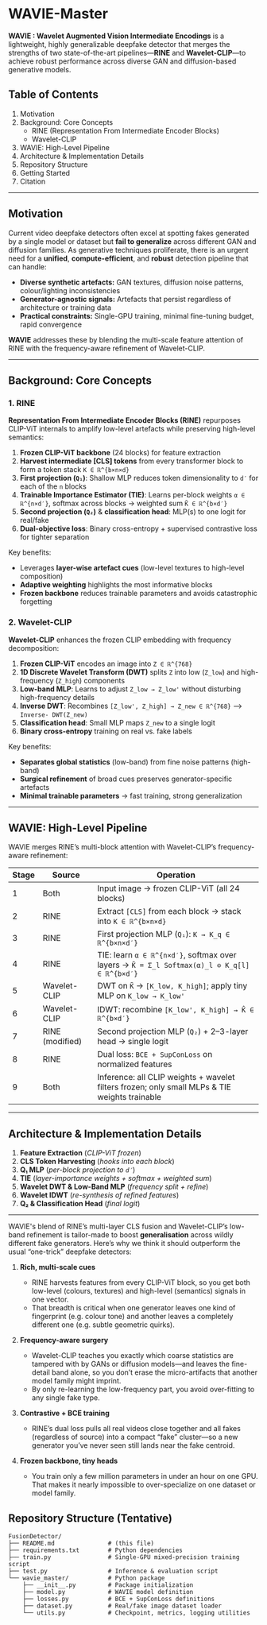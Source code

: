 # WAVIE-Master

**WAVIE : Wavelet Augmented Vision Intermediate Encodings** is a lightweight, highly generalizable deepfake detector that merges the strengths of two state-of-the-art pipelines—**RINE** and **Wavelet-CLIP**—to achieve robust performance across diverse GAN and diffusion-based generative models.

## Table of Contents

1. Motivation
2. Background: Core Concepts
   - RINE (Representation From Intermediate Encoder Blocks)
   - Wavelet-CLIP
1. WAVIE: High-Level Pipeline
2. Architecture & Implementation Details
3. Repository Structure
4. Getting Started
5. Citation
---
## Motivation

Current video deepfake detectors often excel at spotting fakes generated by a single model or dataset but **fail to generalize** across different GAN and diffusion families. As generative techniques proliferate, there is an urgent need for a **unified**, **compute-efficient**, and **robust** detection pipeline that can handle:

- **Diverse synthetic artefacts:** GAN textures, diffusion noise patterns, colour/lighting inconsistencies
- **Generator-agnostic signals:** Artefacts that persist regardless of architecture or training data
- **Practical constraints:** Single-GPU training, minimal fine-tuning budget, rapid convergence

**WAVIE** addresses these by blending the multi-scale feature attention of RINE with the frequency-aware refinement of Wavelet-CLIP.

---

## Background: Core Concepts

### 1. RINE

**Representation From Intermediate Encoder Blocks (RINE)** repurposes CLIP-ViT internals to amplify low-level artefacts while preserving high-level semantics:

1. **Frozen CLIP-ViT backbone** (24 blocks) for feature extraction
2. **Harvest intermediate [CLS] tokens** from every transformer block to form a token stack `K ∈ ℝ^{b×n×d}`
3. **First projection (`Q₁`)**: Shallow MLP reduces token dimensionality to `d′` for each of the `n` blocks
4. **Trainable Importance Estimator (TIE)**: Learns per-block weights `α ∈ ℝ^{n×d′}`, softmax across blocks → weighted sum `K̃ ∈ ℝ^{b×d′}`
5. **Second projection (`Q₂`)** & **classification head**: MLP(s) to one logit for real/fake
6. **Dual-objective loss**: Binary cross-entropy + supervised contrastive loss for tighter separation

Key benefits:
- Leverages **layer-wise artefact cues** (low-level textures to high-level composition)
- **Adaptive weighting** highlights the most informative blocks
- **Frozen backbone** reduces trainable parameters and avoids catastrophic forgetting

### 2. Wavelet-CLIP

**Wavelet-CLIP** enhances the frozen CLIP embedding with frequency decomposition:

1. **Frozen CLIP-ViT** encodes an image into `Z ∈ ℝ^{768}`
2. **1D Discrete Wavelet Transform (DWT)** splits `Z` into low (`Z_low`) and high-frequency (`Z_high`) components
3. **Low-band MLP**: Learns to adjust `Z_low → Z_low'` without disturbing high-frequency details
4. **Inverse DWT**: Recombines `[Z_low', Z_high] → Z_new ∈ ℝ^{768}` --> `Inverse- DWT(Z_new)`
5. **Classification head**: Small MLP maps `Z_new` to a single logit
6. **Binary cross-entropy** training on real vs. fake labels

Key benefits:
- **Separates global statistics** (low-band) from fine noise patterns (high-band)
- **Surgical refinement** of broad cues preserves generator-specific artefacts
- **Minimal trainable parameters** → fast training, strong generalization

---

## WAVIE: High-Level Pipeline

WAVIE merges RINE’s multi-block attention with Wavelet-CLIP’s frequency-aware refinement:

| Stage | Source            | Operation                                                                                      |
|-------|-------------------|------------------------------------------------------------------------------------------------|
| 1     | Both              | Input image → frozen CLIP-ViT (all 24 blocks)                                                  |
| 2     | RINE              | Extract `[CLS]` from each block → stack into `K ∈ ℝ^{b×n×d}`                                      |
| 3     | RINE              | First projection MLP (`Q₁`): `K → K_q ∈ ℝ^{b×n×d′}`                                              |
| 4     | RINE              | TIE: learn `α ∈ ℝ^{n×d′}`, softmax over layers → `K̃ = Σ_l Softmax(α)_l ⊙ K_q[l] ∈ ℝ^{b×d′}`      |
| 5     | Wavelet-CLIP      | DWT on `K̃` → `[K_low, K_high]`; apply tiny MLP on `K_low → K_low'`                                |
| 6     | Wavelet-CLIP      | IDWT: recombine `[K_low', K_high] → K̂ ∈ ℝ^{b×d′}`                                               |
| 7     | RINE (modified)   | Second projection MLP (`Q₂`) + 2–3-layer head → single logit                                     |
| 8     | RINE              | Dual loss: `BCE + SupConLoss` on normalized features                                             |
| 9     | Both              | Inference: all CLIP weights + wavelet filters frozen; only small MLPs & TIE weights trainable   |

---

## Architecture & Implementation Details

1. **Feature Extraction** (_CLIP-ViT frozen_)  
2. **CLS Token Harvesting** (_hooks into each block_)  
3. **Q₁ MLP** (_per-block projection to `d′`_)  
4. **TIE** (_layer-importance weights + softmax + weighted sum_)  
5. **Wavelet DWT & Low-Band MLP** (_frequency split + refine_)  
6. **Wavelet IDWT** (_re-synthesis of refined features_)  
7. **Q₂ & Classification Head** (_final logit_)

---

WAVIE's blend of RINE’s multi-layer CLS fusion and Wavelet-CLIP’s low-band refinement is tailor-made to boost **generalisation** across wildly different fake generators. Here’s why we think it should outperform the usual “one-trick” deepfake detectors:

1. **Rich, multi-scale cues**
   * RINE harvests features from every CLIP-ViT block, so you get both low-level (colours, textures) and high-level (semantics) signals in one vector.
   * That breadth is critical when one generator leaves one kind of fingerprint (e.g. colour tone) and another leaves a completely different one (e.g. subtle geometric quirks).

2. **Frequency-aware surgery**
   * Wavelet-CLIP teaches you exactly which coarse statistics are tampered with by GANs or diffusion models—and leaves the fine-detail band alone, so you don’t erase the micro-artifacts that another model family might imprint.
   * By only re-learning the low-frequency part, you avoid over-fitting to any single fake type.

3. **Contrastive + BCE training**
   * RINE’s dual loss pulls all real videos close together and all fakes (regardless of source) into a compact “fake” cluster—so a new generator you’ve never seen still lands near the fake centroid.

4. **Frozen backbone, tiny heads**
   * You train only a few million parameters in under an hour on one GPU. That makes it nearly impossible to over-specialize on one dataset or model family.

## Repository Structure (Tentative)

```
FusionDetector/
├── README.md               # (this file)
├── requirements.txt        # Python dependencies
├── train.py                # Single-GPU mixed-precision training script
├── test.py                 # Inference & evaluation script
└── wavie_master/           # Python package
    ├── __init__.py         # Package initialization
    ├── model.py            # WAVIE model definition
    ├── losses.py           # BCE + SupConLoss definitions
    ├── dataset.py          # Real/fake image dataset loader
    └── utils.py            # Checkpoint, metrics, logging utilities
```
